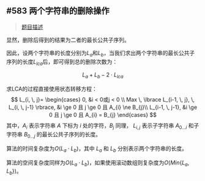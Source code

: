 ## #583 两个字符串的删除操作

> [题目描述](https://leetcode.cn/problems/delete-operation-for-two-strings/)

显然，删除后得到的结果为二者的最长公共子序列。

因此，设两个字符串的长度分别为$L_{a}$和$L_{b}$，当我们求出两个字符串的最长公共子序列的长度$L_{lca}$后，即可得到总的删除次数为：

$$
L_{a}+L_{b}-2 \cdot L_{lca}
$$

求LCA的过程直接使用状态转移方程：
$$
L_{i, \, j}=
\begin{cases}
	0, &i < 0或j < 0 \\
	Max \, \lbrace L_{i-1, \, j}, \, L_{i, \, j-1} \rbrace, &i \ge 0 且 j \ge 0 且 A_{i} \ne B_{j}\\
	L_{i-1, \, j-1}, &i \ge 0 且 j \ge 0 且 A_{i} = B_{j}
\end{cases}
$$
其中，$A_{i}$ 表示字符串 $A$ 下标为 $i$ 处的字符，$B_{j}$ 同理， $L_{i, \, j}$ 表示子字符串 $A_{0 \dots i}$ 和子字符串 $B_{0 \dots j}$ 的最长公共子序列的长度。

算法的时间复杂度为$O(L_{a} \cdot L_{b})$，其中 $L_{a}$ 和 $L_{b}$ 分别表示两个字符串的长度。

算法的空间复杂度同样为$O(L_{a} \cdot L_{b})$，如果使用滚动数组则复杂度为$O(Min \lbrace L_{a}, \, L_{b} \rbrace)$。
